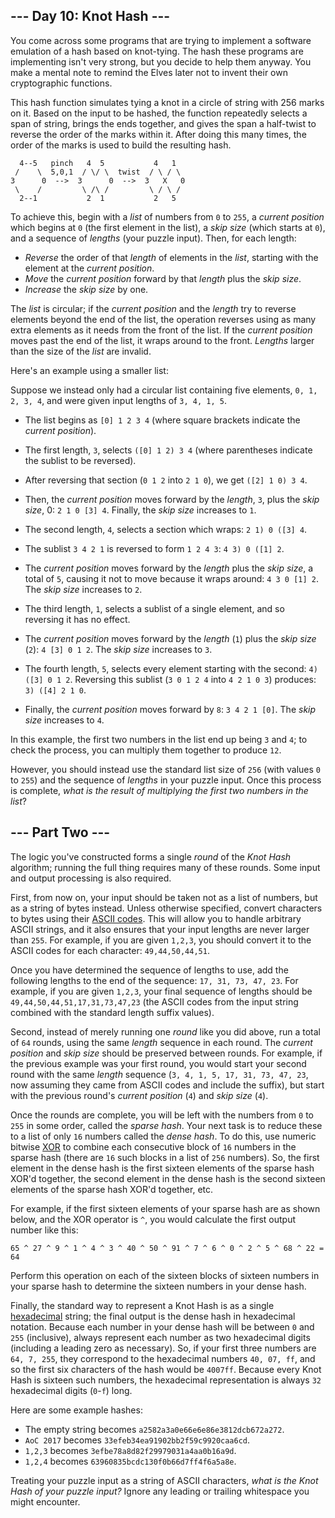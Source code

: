 ﻿## --- Day 10: Knot Hash ---

You come across some programs that are trying to implement a software emulation of a hash based on knot-tying. The hash these programs are implementing isn't very strong, but you decide to help them anyway. You make a mental note to remind the Elves later not to  invent their own cryptographic functions.

This hash function simulates tying a knot in a circle of string with 256 marks on it. Based on the input to be hashed, the function repeatedly selects a span of string, brings the ends together, and gives the span a half-twist to reverse the order of the marks within it. After doing this many times, the order of the marks is used to build the resulting hash.

```
  4--5   pinch   4  5           4   1
 /    \  5,0,1  / \/ \  twist  / \ / \
3      0  -->  3      0  -->  3   X   0
 \    /         \ /\ /         \ / \ /
  2--1           2  1           2   5

```

To achieve this, begin with a  _list_  of numbers from  `0`  to  `255`, a  _current position_  which begins at  `0`  (the first element in the list), a  _skip size_  (which starts at  `0`), and a sequence of  _lengths_  (your puzzle input). Then, for each length:

-   _Reverse_  the order of that  _length_  of elements in the  _list_, starting with the element at the  _current position_.
-   _Move_  the  _current position_  forward by that  _length_  plus the  _skip size_.
-   _Increase_  the  _skip size_  by one.

The  _list_  is circular; if the  _current position_  and the  _length_  try to reverse elements beyond the end of the list, the operation reverses using as many extra elements as it needs from the front of the list. If the  _current position_  moves past the end of the list, it wraps around to the front.  _Lengths_  larger than the size of the  _list_  are invalid.

Here's an example using a smaller list:

Suppose we instead only had a circular list containing five elements,  `0, 1, 2, 3, 4`, and were given input lengths of  `3, 4, 1, 5`.

-   The list begins as  `[0] 1 2 3 4`  (where square brackets indicate the  _current position_).
-   The first length,  `3`, selects  `([0] 1 2) 3 4`  (where parentheses indicate the sublist to be reversed).
-   After reversing that section (`0 1 2`  into  `2 1 0`), we get  `([2] 1 0) 3 4`.
-   Then, the  _current position_  moves forward by the  _length_,  `3`, plus the  _skip size_, 0:  `2 1 0 [3] 4`. Finally, the  _skip size_  increases to  `1`.

-   The second length,  `4`, selects a section which wraps:  `2 1) 0 ([3] 4`.
-   The sublist  `3 4 2 1`  is reversed to form  `1 2 4 3`:  `4 3) 0 ([1] 2`.
-   The  _current position_  moves forward by the  _length_  plus the  _skip size_, a total of  `5`, causing it not to move because it wraps around:  `4 3 0 [1] 2`. The  _skip size_  increases to  `2`.

-   The third length,  `1`, selects a sublist of a single element, and so reversing it has no effect.
-   The  _current position_  moves forward by the  _length_  (`1`) plus the  _skip size_  (`2`):  `4 [3] 0 1 2`. The  _skip size_  increases to  `3`.

-   The fourth length,  `5`, selects every element starting with the second:  `4) ([3] 0 1 2`. Reversing this sublist (`3 0 1 2 4`  into  `4 2 1 0 3`) produces:  `3) ([4] 2 1 0`.
-   Finally, the  _current position_  moves forward by  `8`:  `3 4 2 1 [0]`. The  _skip size_  increases to  `4`.

In this example, the first two numbers in the list end up being  `3`  and  `4`; to check the process, you can multiply them together to produce  `12`.

However, you should instead use the standard list size of  `256`  (with values  `0`  to  `255`) and the sequence of  _lengths_  in your puzzle input. Once this process is complete,  _what is the result of multiplying the first two numbers in the list_?


## --- Part Two ---

The logic you've constructed forms a single  _round_  of the  _Knot Hash_  algorithm; running the full thing requires many of these rounds. Some input and output processing is also required.

First, from now on, your input should be taken not as a list of numbers, but as a string of bytes instead. Unless otherwise specified, convert characters to bytes using their  [ASCII codes](https://en.wikipedia.org/wiki/ASCII#Printable_characters). This will allow you to handle arbitrary ASCII strings, and it also ensures that your input lengths are never larger than  `255`. For example, if you are given  `1,2,3`, you should convert it to the ASCII codes for each character:  `49,44,50,44,51`.

Once you have determined the sequence of lengths to use, add the following lengths to the end of the sequence:  `17, 31, 73, 47, 23`. For example, if you are given  `1,2,3`, your final sequence of lengths should be  `49,44,50,44,51,17,31,73,47,23`  (the ASCII codes from the input string combined with the standard length suffix values).

Second, instead of merely running one  _round_  like you did above, run a total of  `64`  rounds, using the same  _length_  sequence in each round. The  _current position_  and  _skip size_  should be preserved between rounds. For example, if the previous example was your first round, you would start your second round with the same  _length_  sequence (`3, 4, 1, 5, 17, 31, 73, 47, 23`, now assuming they came from ASCII codes and include the suffix), but start with the previous round's  _current position_  (`4`) and  _skip size_  (`4`).

Once the rounds are complete, you will be left with the numbers from  `0`  to  `255`  in some order, called the  _sparse hash_. Your next task is to reduce these to a list of only  `16`  numbers called the  _dense hash_. To do this, use numeric bitwise  [XOR](https://en.wikipedia.org/wiki/Bitwise_operation#XOR)  to combine each consecutive block of  `16`  numbers in the sparse hash (there are  `16`  such blocks in a list of  `256`  numbers). So, the first element in the dense hash is the first sixteen elements of the sparse hash XOR'd together, the second element in the dense hash is the second sixteen elements of the sparse hash XOR'd together, etc.

For example, if the first sixteen elements of your sparse hash are as shown below, and the XOR operator is  `^`, you would calculate the first output number like this:

```
65 ^ 27 ^ 9 ^ 1 ^ 4 ^ 3 ^ 40 ^ 50 ^ 91 ^ 7 ^ 6 ^ 0 ^ 2 ^ 5 ^ 68 ^ 22 = 64
```

Perform this operation on each of the sixteen blocks of sixteen numbers in your sparse hash to determine the sixteen numbers in your dense hash.

Finally, the standard way to represent a Knot Hash is as a single  [hexadecimal](https://en.wikipedia.org/wiki/Hexadecimal)  string; the final output is the dense hash in hexadecimal notation. Because each number in your dense hash will be between  `0`  and  `255`  (inclusive), always represent each number as two hexadecimal digits (including a leading zero as necessary). So, if your first three numbers are  `64, 7, 255`, they correspond to the hexadecimal numbers  `40, 07, ff`, and so the first six characters of the hash would be  `4007ff`. Because every Knot Hash is sixteen such numbers, the hexadecimal representation is always  `32`  hexadecimal digits (`0`-`f`) long.

Here are some example hashes:

-   The empty string becomes  `a2582a3a0e66e6e86e3812dcb672a272`.
-   `AoC 2017`  becomes  `33efeb34ea91902bb2f59c9920caa6cd`.
-   `1,2,3`  becomes  `3efbe78a8d82f29979031a4aa0b16a9d`.
-   `1,2,4`  becomes  `63960835bcdc130f0b66d7ff4f6a5a8e`.

Treating your puzzle input as a string of ASCII characters,  _what is the Knot Hash of your puzzle input?_  Ignore any leading or trailing whitespace you might encounter.